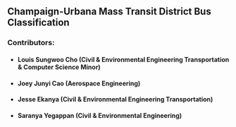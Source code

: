 ## Champaign-Urbana Mass Transit District Bus Classification

### Contributors:
- #### Louis Sungwoo Cho (Civil & Environmental Engineering Transportation & Computer Science Minor)
- #### Joey Junyi Cao (Aerospace Engineering)
- #### Jesse Ekanya (Civil & Environmental Engineering Transportation)
- #### Saranya Yegappan (Civil & Environmental Engineering)
